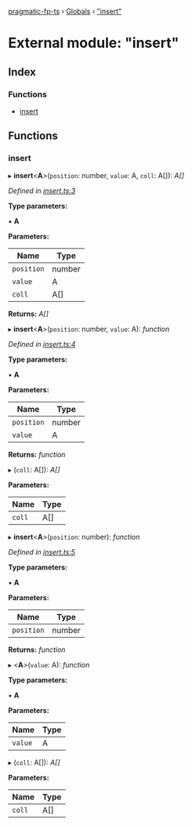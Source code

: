 [pragmatic-fp-ts](../README.md) › [Globals](../globals.md) › ["insert"](_insert_.md)

# External module: "insert"

## Index

### Functions

* [insert](_insert_.md#insert)

## Functions

###  insert

▸ **insert**<**A**>(`position`: number, `value`: A, `coll`: A[]): *A[]*

*Defined in [insert.ts:3](https://github.com/hermann-p/pragmatic-fp-ts/blob/16cc592/src/insert.ts#L3)*

**Type parameters:**

▪ **A**

**Parameters:**

Name | Type |
------ | ------ |
`position` | number |
`value` | A |
`coll` | A[] |

**Returns:** *A[]*

▸ **insert**<**A**>(`position`: number, `value`: A): *function*

*Defined in [insert.ts:4](https://github.com/hermann-p/pragmatic-fp-ts/blob/16cc592/src/insert.ts#L4)*

**Type parameters:**

▪ **A**

**Parameters:**

Name | Type |
------ | ------ |
`position` | number |
`value` | A |

**Returns:** *function*

▸ (`coll`: A[]): *A[]*

**Parameters:**

Name | Type |
------ | ------ |
`coll` | A[] |

▸ **insert**<**A**>(`position`: number): *function*

*Defined in [insert.ts:5](https://github.com/hermann-p/pragmatic-fp-ts/blob/16cc592/src/insert.ts#L5)*

**Type parameters:**

▪ **A**

**Parameters:**

Name | Type |
------ | ------ |
`position` | number |

**Returns:** *function*

▸ <**A**>(`value`: A): *function*

**Type parameters:**

▪ **A**

**Parameters:**

Name | Type |
------ | ------ |
`value` | A |

▸ (`coll`: A[]): *A[]*

**Parameters:**

Name | Type |
------ | ------ |
`coll` | A[] |

